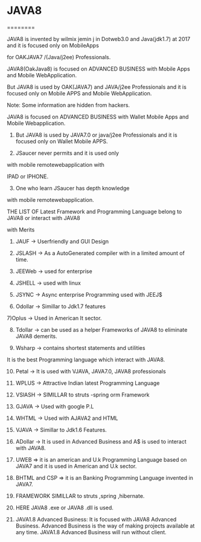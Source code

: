# JAVA8
========

JAVA8   is    invented by   wilmix  jemin j   in  Dotweb3.0 and  Java(jdk1.7)  at 2017  and  it is  focused  only  on MobileApps

for   OAKJAVA7 /(Java/j2ee) Professionals.

JAVA8(OakJava8) is focused on ADVANCED BUSINESS with Mobile Apps and Mobile WebApplication.

But JAVA8 is used by OAK(JAVA7) and JAVA/j2ee Professionals and it is focused only on Mobile APPS
and Mobile WebApplication.

Note:  Some  information  are hidden  from hackers.


JAVA8  is  focused  on   ADVANCED BUSINESS with  Wallet Mobile Apps  and  Mobile  Webapplication.

1) But  JAVA8  is used  by JAVA7.0 or  java/j2ee Professionals  and it  is focused  only on Wallet Mobile APPS.

2) JSaucer never permits and it is used only

with mobile remotewebapplication with

IPAD or IPHONE.

3) One who learn JSaucer has depth knowledge

with mobile remotewebapplication.

THE LIST OF Latest Framework and Programming Language belong to JAVA8 or interact with JAVA8

with Merits

1) JAUF -> Userfriendly and GUI Design

2) JSLASH -> As a AutoGenerated compiler with in a limited amount of time.

3) JEEWeb -> used for enterprise

4) JSHELL -> used with linux

5) JSYNC -> Async enterprise Programming used with JEEJ$

6) Odollar -> Simillar to Jdk1.7 features

7)Oplus -> Used in American It sector.

8) Tdollar -> can be used as a helper Frameworks of JAVA8 to eliminate JAVA8 demerits.

9) Wsharp -> contains shortest statements and utilities

It is the best Programming language which interact with JAVA8.

10) Petal -> It is used with VJAVA, JAVA7.0, JAVA8 professionals

11) WPLUS -> Attractive Indian latest Programming Language

12) VSlASH -> SIMILLAR to struts -spring orm Framework

13) GJAVA -> Used with google P.L

14) WHTML -> Used with AJAVA2 and HTML

15) VJAVA -> Simillar to Jdk1.6 Features.

16) ADollar -> It is used in Advanced Business and A$ is used to interact with JAVA8.

17) UWEB => it is an american and U.k Programming Language based on JAVA7 and  it is used in American and U.k sector.

18) BHTML and CSP => it is an Banking Programming Language invented in JAVA7.

19)  FRAMEWORK  SIMILLAR  to  struts ,spring ,hibernate.

20) HERE     JAVA8 .exe or  JAVA8 .dll  is used.

 
31) JAVA1.8 Advanced Business:  It  is  focused   with  JAVA8  Advanced Business.
Advanced Business  is  the  way  of  making  projects  available  at  any time.
JAVA1.8 Advanced Business  will  run    without   client.

